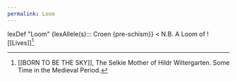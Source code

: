 ```yaml
---
permalink: Loom
---
```

lexDef "Loom" {lexAllele(s)::: Croen {pre-schism}} < N.B. A Loom of ![[Lives]][^l] 

[^l]: [[BORN TO BE THE SKY]], The Selkie Mother of Hildr Wiltergarten. Some Time in the Medieval Period.